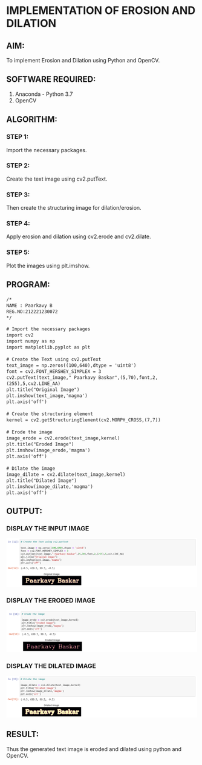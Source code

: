 # IMPLEMENTATION OF EROSION AND DILATION
## AIM:
To implement Erosion and Dilation using Python and OpenCV.
## SOFTWARE REQUIRED:
1. Anaconda - Python 3.7
2. OpenCV
## ALGORITHM:
### STEP 1:
Import the necessary packages.

### STEP 2:
Create the text image using cv2.putText.

### STEP 3:
Then create the structuring image for dilation/erosion.

### STEP 4:
Apply erosion and dilation using cv2.erode and cv2.dilate.

### STEP 5:
Plot the images using plt.imshow.
 
## PROGRAM:
```
/*
NAME : Paarkavy B
REG.NO:212221230072
*/
```

```
# Import the necessary packages
import cv2
import numpy as np
import matplotlib.pyplot as plt

# Create the Text using cv2.putText
text_image = np.zeros((100,640),dtype = 'uint8')
font = cv2.FONT_HERSHEY_SIMPLEX = 3
cv2.putText(text_image," Paarkavy Baskar",(5,70),font,2,(255),5,cv2.LINE_AA)
plt.title("Original Image")
plt.imshow(text_image,'magma')
plt.axis('off')

# Create the structuring element
kernel = cv2.getStructuringElement(cv2.MORPH_CROSS,(7,7))

# Erode the image
image_erode = cv2.erode(text_image,kernel)
plt.title("Eroded Image")
plt.imshow(image_erode,'magma')
plt.axis('off')

# Dilate the image
image_dilate = cv2.dilate(text_image,kernel)
plt.title("Dilated Image")
plt.imshow(image_dilate,'magma')
plt.axis('off')
```

## OUTPUT:

### DISPLAY THE INPUT IMAGE
![output](op1.png)

### DISPLAY THE ERODED IMAGE
![output](op2.png)

### DISPLAY THE DILATED IMAGE
![output](op3.png)

## RESULT:
Thus the generated text image is eroded and dilated using python and OpenCV.